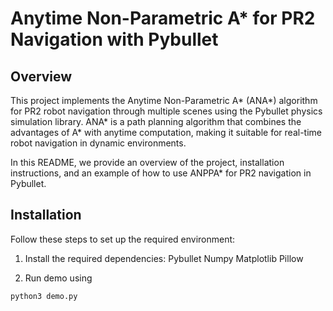 # Anytime Non-Parametric A* for PR2 Navigation with Pybullet

## Overview

This project implements the Anytime Non-Parametric A* (ANA*) algorithm for PR2 robot navigation through multiple scenes using the Pybullet physics simulation library. ANA* is a path planning algorithm that combines the advantages of A* with anytime computation, making it suitable for real-time robot navigation in dynamic environments.

In this README, we provide an overview of the project, installation instructions, and an example of how to use ANPPA* for PR2 navigation in Pybullet.

## Installation

Follow these steps to set up the required environment:

1. Install the required dependencies:
Pybullet
Numpy
Matplotlib
Pillow

2. Run demo using 
```
python3 demo.py
```

